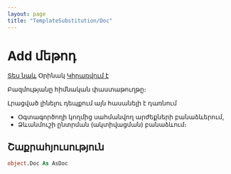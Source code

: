```yaml
---
layout: page
title: "TemplateSubstitution/Doc"
---
```


# Add մեթոդ

[Տես նաև](../TemplateSubstitution.md) Օրինակ [Կիրառվում է](../TemplateSubstitution.md)

Բազմությանը հիմնական փաստաթուղթը։

Լրացված լինելու դեպքում այն հասանելի է դառնում 
* Օգտագործողի կողմից սահմանվող արժեքների բանաձևերում,
* Ձևանմուշի ընտրման (ակտիվացման) բանաձևում։

## Շաքրահյուսություն

``` vb
object.Doc As AsDoc
```
